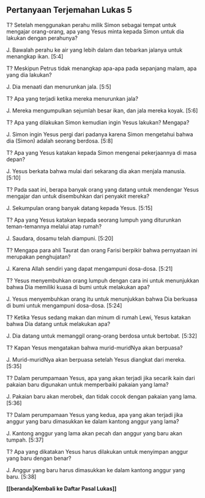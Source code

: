 ## Pertanyaan Terjemahan Lukas 5 ##

T? Setelah menggunakan perahu milik Simon sebagai tempat untuk mengajar orang-orang, apa yang Yesus minta kepada Simon untuk dia lakukan dengan perahunya?

J. Bawalah perahu ke air yang lebih dalam dan tebarkan jalanya untuk menangkap ikan. [5:4]

T? Meskipun Petrus tidak menangkap apa-apa pada sepanjang malam, apa yang dia lakukan?

J. Dia menaati dan menurunkan jala. [5:5]

T? Apa yang terjadi ketika mereka menurunkan jala?

J. Mereka mengumpulkan sejumlah besar ikan, dan jala mereka koyak. [5:6]

T? Apa yang dilakukan Simon kemudian ingin Yesus lakukan? Mengapa?

J. Simon ingin Yesus pergi dari padanya karena Simon mengetahui bahwa dia (Simon) adalah seorang berdosa. [5:8]

T? Apa yang Yesus katakan kepada Simon mengenai pekerjaannya di masa depan?

J. Yesus berkata bahwa mulai dari sekarang dia akan menjala manusia. [5:10]

T? Pada saat ini, berapa banyak orang yang datang untuk mendengar Yesus mengajar dan untuk disembuhkan dari penyakit mereka?

J. Sekumpulan orang banyak datang kepada Yesus. [5:15]

T? Apa yang Yesus katakan kepada seorang lumpuh yang diturunkan teman-temannya melalui atap rumah?

J. Saudara, dosamu telah diampuni. [5:20]

T? Mengapa para ahli Taurat dan orang Farisi berpikir bahwa pernyataan ini merupakan penghujatan?

J. Karena Allah sendiri yang dapat mengampuni dosa-dosa. [5:21]

T? Yesus menyembuhkan orang lumpuh dengan cara ini untuk menunjukkan bahwa Dia memiliki kuasa di bumi untuk melakukan apa?

J. Yesus menyembuhkan orang itu untuk menunjukkan bahwa Dia berkuasa di bumi untuk mengampuni dosa-dosa. [5:24]

T? Ketika Yesus sedang makan dan minum di rumah Lewi, Yesus katakan bahwa Dia datang untuk melakukan apa?

J. Dia datang untuk memanggil orang-orang berdosa untuk bertobat. [5:32]

T? Kapan Yesus mengatakan bahwa murid-muridNya akan berpuasa?

J. Murid-muridNya akan berpuasa setelah Yesus diangkat dari mereka. [5:35]

T? Dalam perumpamaan Yesus, apa yang akan terjadi jika secarik kain dari pakaian baru digunakan untuk memperbaiki pakaian yang lama?

J. Pakaian baru akan merobek, dan tidak cocok dengan pakaian yang lama. [5:36]

T? Dalam perumpamaan Yesus yang kedua, apa yang akan terjadi jika anggur yang baru dimasukkan ke dalam kantong anggur yang lama?

J. Kantong anggur yang lama akan pecah dan anggur yang baru akan tumpah. [5:37]

T? Apa yang dikatakan Yesus harus dilakukan untuk menyimpan anggur yang baru dengan benar?

J. Anggur yang baru harus dimasukkan ke dalam kantong anggur yang baru. [5:38]

__[[beranda|Kembali ke Daftar Pasal Lukas]]__

